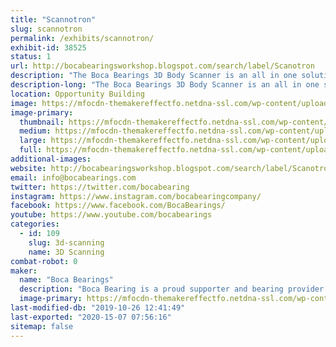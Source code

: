 ```yaml
---
title: "Scannotron"
slug: scannotron
permalink: /exhibits/scannotron/
exhibit-id: 38525
status: 1
url: http://bocabearingsworkshop.blogspot.com/search/label/Scanotron
description: "The Boca Bearings 3D Body Scanner is an all in one solution for 3D scanning. The subject stands on a rotating platform while a Microsoft Kinect (generation 1) sits on a rail which can be moved up or down to capture a whole body as the subject rotates in place. "
description-long: "The Boca Bearings 3D Body Scanner is an all in one solution for 3D scanning. The subject stands on a rotating platform while a Microsoft Kinect (generation 1) sits on a rail which can be moved up or down to capture a whole body as the subject rotates in place. A laptop running Skanect takes in the image data and creates a mesh of the person standing on our rotating platform. These meshes can be exported as an STL to be 3D Printed or sent to any 3D modeling tool for further refinement."
location: Opportunity Building
image: https://mfocdn-themakereffectfo.netdna-ssl.com/wp-content/uploads/2017/10/20170929_154554-e1507041522369-768x1024.jpg
image-primary:
  thumbnail: https://mfocdn-themakereffectfo.netdna-ssl.com/wp-content/uploads/2017/10/20170929_154554-e1507041522369-150x150.jpg
  medium: https://mfocdn-themakereffectfo.netdna-ssl.com/wp-content/uploads/2017/10/20170929_154554-e1507041522369-225x300.jpg
  large: https://mfocdn-themakereffectfo.netdna-ssl.com/wp-content/uploads/2017/10/20170929_154554-e1507041522369-768x1024.jpg
  full: https://mfocdn-themakereffectfo.netdna-ssl.com/wp-content/uploads/2017/10/20170929_154554-e1507041522369.jpg
additional-images:
website: http://bocabearingsworkshop.blogspot.com/search/label/Scanotron
email: info@bocabearings.com
twitter: https://twitter.com/bocabearing
instagram: https://www.instagram.com/bocabearingcompany/
facebook: https://www.facebook.com/BocaBearings/
youtube: https://www.youtube.com/bocabearings
categories:
  - id: 109
    slug: 3d-scanning
    name: 3D Scanning
combat-robot: 0
maker:
  name: "Boca Bearings"
  description: "Boca Bearing is a proud supporter and bearing provider for makers all over the world. Based in South Florida, Boca Bearings provides all types of bearings for robotics, remote-controlled aircraft, 3D printers, industrial equipment- you name it! If it rotates, it probably has our bearing inside of it! "
  image-primary: https://mfocdn-themakereffectfo.netdna-ssl.com/wp-content/uploads/2015/08/BocaBearings-Logo-Tagline-300x125.jpg
last-modified-db: "2019-10-26 12:41:49"
last-exported: "2020-15-07 07:56:16"
sitemap: false
---
```

